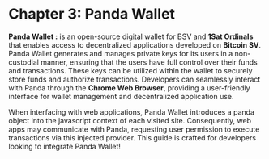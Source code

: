 # Chapter 3: Panda Wallet

**Panda Wallet :** is an open-source digital wallet for BSV and **1Sat Ordinals** that enables access to decentralized applications developed on **Bitcoin SV**. 
Panda Wallet generates and manages private keys for its users in a non-custodial manner, ensuring that the users have full control over their funds and transactions. These keys can be utilized within the wallet to securely store funds and authorize transactions. Developers can seamlessly interact with Panda through the **Chrome Web Browser**, providing a user-friendly interface for wallet management and decentralized application use.

When interfacing with web applications, Panda Wallet introduces a panda object into the javascript context of each visited site. Consequently, web apps may communicate with Panda, requesting user permission to execute transactions via this injected provider. This guide is crafted for developers looking to integrate Panda Wallet! 
